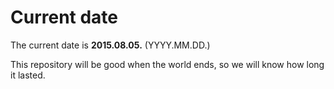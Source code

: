# Current date

The current date is **2015.08.05.** (YYYY.MM.DD.)

This repository will be good when the world ends, so we will know how long it lasted.